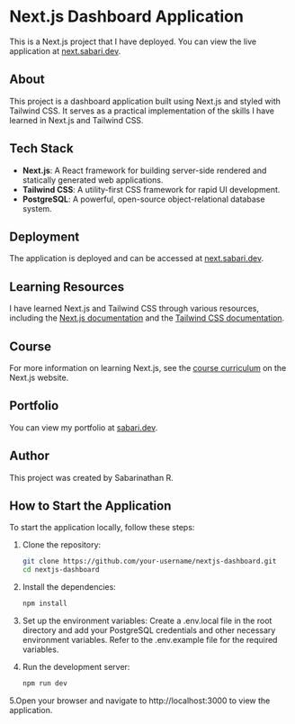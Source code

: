 # Next.js Dashboard Application

This is a Next.js project that I have deployed. You can view the live application at [next.sabari.dev](https://next.sabari.dev).

## About

This project is a dashboard application built using Next.js and styled with Tailwind CSS. It serves as a practical implementation of the skills I have learned in Next.js and Tailwind CSS.

## Tech Stack

- **Next.js**: A React framework for building server-side rendered and statically generated web applications.
- **Tailwind CSS**: A utility-first CSS framework for rapid UI development.
- **PostgreSQL**: A powerful, open-source object-relational database system.

## Deployment

The application is deployed and can be accessed at [next.sabari.dev](https://next.sabari.dev).

## Learning Resources

I have learned Next.js and Tailwind CSS through various resources, including the [Next.js documentation](https://nextjs.org/docs) and the [Tailwind CSS documentation](https://tailwindcss.com/docs).

## Course

For more information on learning Next.js, see the [course curriculum](https://nextjs.org/learn) on the Next.js website.

## Portfolio

You can view my portfolio at [sabari.dev](https://sabari.dev).

## Author

This project was created by Sabarinathan R.

## How to Start the Application

To start the application locally, follow these steps:

1. Clone the repository:
   ```bash
   git clone https://github.com/your-username/nextjs-dashboard.git
   cd nextjs-dashboard

2. Install the dependencies:
    ```bash 
    npm install


3. Set up the environment variables: Create a .env.local file in the root directory and add your PostgreSQL credentials and other necessary environment variables. Refer to the .env.example file for the required variables.

4. Run the development server:
    ```bash
    npm run dev

5.Open your browser and navigate to http://localhost:3000 to view the application.

